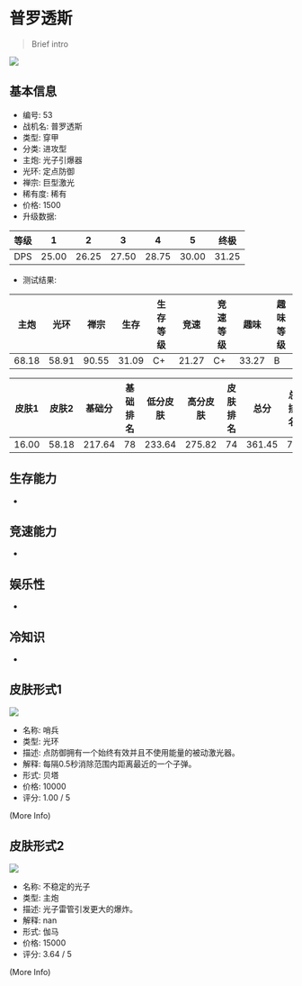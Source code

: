 # 普罗透斯

> Brief intro

<img src="/ships/ship_53.png" style={{zoom:1}}/>

## 基本信息

- 编号: 53
- 战机名: 普罗透斯
- 类型: 穿甲
- 分类: 进攻型
- 主炮: 光子引爆器
- 光环: 定点防御
- 禅宗: 巨型激光
- 稀有度: 稀有
- 价格: 1500
- 升级数据: 

| 等级 | 1 | 2 | 3 | 4 | 5 | 终极 |
|--|--|--|--|--|--|--|
| DPS | 25.00 | 26.25 | 27.50 | 28.75 | 30.00 | 31.25 |

- 测试结果: 

| 主炮 | 光环 | 禅宗 | 生存 | 生存等级 | 竞速 | 竞速等级 | 趣味 | 趣味等级 |
|--|--|--|--|--|--|--|--|--|
| 68.18 | 58.91 | 90.55 | 31.09 | C+ | 21.27 | C+ | 33.27 | B |

| 皮肤1 | 皮肤2 | 基础分 | 基础排名 | 低分皮肤 | 高分皮肤 | 皮肤排名 | 总分 | 总排名 |
|--|--|--|--|--|--|--|--|--|
| 16.00 | 58.18 | 217.64 | 78 | 233.64 | 275.82 | 74 | 361.45 | 72 |

## 生存能力

-

## 竞速能力

-

## 娱乐性

-

## 冷知识

-

## 皮肤形式1

<img src="/ships/ship_53_apex_1.png" style={{zoom:1}}/>

- 名称: 哨兵
- 类型: 光环
- 描述: 点防御拥有一个始终有效并且不使用能量的被动激光器。
- 解释: 每隔0.5秒消除范围内距离最近的一个子弹。
- 形式: 贝塔
- 价格: 10000
- 评分: 1.00 / 5

(More Info)

## 皮肤形式2

<img src="/ships/ship_53_apex_2.png" style={{zoom:1}}/>

- 名称: 不稳定的光子
- 类型: 主炮
- 描述: 光子雷管引发更大的爆炸。
- 解释: nan
- 形式: 伽马
- 价格: 15000
- 评分: 3.64 / 5

(More Info)
